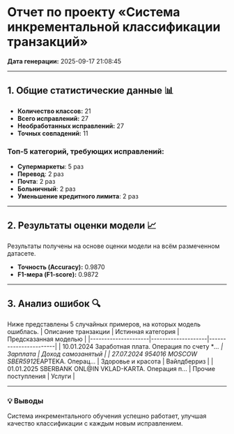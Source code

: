 # Отчет по проекту «Система инкрементальной классификации транзакций»
**Дата генерации:** 2025-09-17 21:08:45

---

## 1. Общие статистические данные 📊
- **Количество классов:** 21
- **Всего исправлений:** 27
- **Необработанных исправлений:** 27
- **Точных совпадений:** 11

### Топ-5 категорий, требующих исправлений:
- **Супермаркеты**: 5 раз
- **Перевод**: 2 раз
- **Почта**: 2 раз
- **Больничный**: 2 раз
- **Уменьшение кредитного лимита**: 2 раз

---

## 2. Результаты оценки модели 📈
Результаты получены на основе оценки модели на всём размеченном датасете.
- **Точность (Accuracy):** 0.9870
- **F1-мера (F1-score):** 0.9872

---

## 3. Анализ ошибок 🔍
Ниже представлены 5 случайных примеров, на которых модель ошиблась.
| Описание транзакции | Истинная категория | Предсказанная моделью |
|---------------------|--------------------|-----------------------|
| 10.01.2024 Заработная плата. Операция по счету ***... | Зарплата | Доход самозанятый |
| 27.07.2024 954016 MOSCOW SBER*5912*EAPTEKA. Операц... | Здоровье и красота | Вайлдберриз |
| 01.01.2025 SBERBANK ONL@IN VKLAD-KARTA. Операция п... | Прочие поступления | Услуги |

---

### 💡 Выводы
Система инкрементального обучения успешно работает, улучшая качество классификации с каждым новым исправлением.
